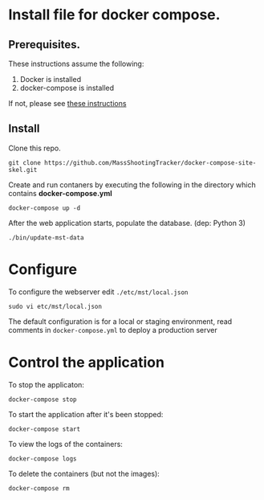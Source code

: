 # Install file for docker compose.

## Prerequisites. 

These instructions assume the following:

1. Docker is installed
2. docker-compose is installed

If not, please see [these instructions](https://docs.docker.com/compose/install/)

## Install

Clone this repo.

    git clone https://github.com/MassShootingTracker/docker-compose-site-skel.git

Create and run contaners by executing the following in the directory which contains **docker-compose.yml**

    docker-compose up -d

After the web application starts, populate the database. (dep: Python 3)

    ./bin/update-mst-data

# Configure

To configure the webserver edit `./etc/mst/local.json`

    sudo vi etc/mst/local.json

The default configuration is for a local or staging environment, read comments in `docker-compose.yml` to deploy a production server

# Control the application

To stop the applicaton:

    docker-compose stop

To start the application after it's been stopped:

    docker-compose start

To view the logs of the containers:

    docker-compose logs

To delete the containers (but not the images):

    docker-compose rm

